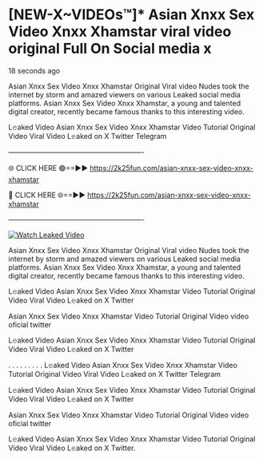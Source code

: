 # [NEW-X~VIDEOs™]* Asian Xnxx Sex Video Xnxx Xhamstar viral video original Full On Social media x

18 seconds ago

Asian Xnxx Sex Video Xnxx Xhamstar Original Viral video Nudes took the internet by storm and amazed viewers on various Leaked social media platforms. Asian Xnxx Sex Video Xnxx Xhamstar, a young and talented digital creator, recently became famous thanks to this interesting video.

L𝚎aked Video Asian Xnxx Sex Video Xnxx Xhamstar Video Tutorial Original Video Viral Video L𝚎aked on X Twitter Telegram

———————————————————-

🌐 CLICK HERE 🟢==►► https://2k25fun.com/asian-xnxx-sex-video-xnxx-xhamstar

🔴 CLICK HERE 🌐==►► https://2k25fun.com/asian-xnxx-sex-video-xnxx-xhamstar

———————————————————-

[![Watch Leaked Video](https://miro.medium.com/v2/resize:fit:828/format:webp/1*cilzJN44JGOrTw9NJCrNHA.gif "Watch Leaked Video")](https://2k25fun.com/asian-xnxx-sex-video-xnxx-xhamstar)

Asian Xnxx Sex Video Xnxx Xhamstar Original Viral video Nudes took the internet by storm and amazed viewers on various Leaked social media platforms. Asian Xnxx Sex Video Xnxx Xhamstar, a young and talented digital creator, recently became famous thanks to this interesting video.

L𝚎aked Video Asian Xnxx Sex Video Xnxx Xhamstar Video Tutorial Original Video Viral Video L𝚎aked on X Twitter

Asian Xnxx Sex Video Xnxx Xhamstar Video Tutorial Original Video video oficial twitter

L𝚎aked Video Asian Xnxx Sex Video Xnxx Xhamstar Video Tutorial Original Video Viral Video L𝚎aked on X Twitter

. . . . . . . . . L𝚎aked Video Asian Xnxx Sex Video Xnxx Xhamstar Video Tutorial Original Video Viral Video L𝚎aked on X Twitter Telegram

L𝚎aked Video Asian Xnxx Sex Video Xnxx Xhamstar Video Tutorial Original Video Viral Video L𝚎aked on X Twitter

Asian Xnxx Sex Video Xnxx Xhamstar Video Tutorial Original Video video oficial twitter

L𝚎aked Video Asian Xnxx Sex Video Xnxx Xhamstar Video Tutorial Original Video Viral Video L𝚎aked on X Twitter.